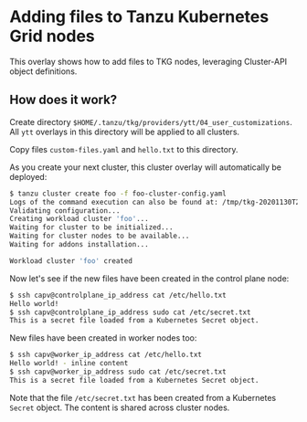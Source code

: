 # Adding files to Tanzu Kubernetes Grid nodes

This overlay shows how to add files to TKG nodes,
leveraging Cluster-API object definitions.

## How does it work?

Create directory `$HOME/.tanzu/tkg/providers/ytt/04_user_customizations`.
All `ytt` overlays in this directory will be applied to all clusters.

Copy files `custom-files.yaml` and `hello.txt` to this directory.

As you create your next cluster, this cluster overlay will automatically be deployed:

```bash
$ tanzu cluster create foo -f foo-cluster-config.yaml
Logs of the command execution can also be found at: /tmp/tkg-20201130T203214643053607.log
Validating configuration...
Creating workload cluster 'foo'...
Waiting for cluster to be initialized...
Waiting for cluster nodes to be available...
Waiting for addons installation...

Workload cluster 'foo' created
```

Now let's see if the new files have been created in the control plane node:
```bash
$ ssh capv@controlplane_ip_address cat /etc/hello.txt
Hello world!
$ ssh capv@controlplane_ip_address sudo cat /etc/secret.txt
This is a secret file loaded from a Kubernetes Secret object.
```

New files have been created in worker nodes too:
```bash
$ ssh capv@worker_ip_address cat /etc/hello.txt
Hello world! - inline content
$ ssh capv@worker_ip_address sudo cat /etc/secret.txt
This is a secret file loaded from a Kubernetes Secret object.
```

Note that the file `/etc/secret.txt` has been created from a Kubernetes `Secret` object.
The content is shared across cluster nodes.
